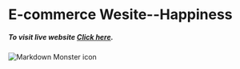 # E-commerce Wesite--Happiness

##### To visit live website [Click here](https://travel-advisor-akrocky.netlify.app/).

<img src="https://i.ibb.co/k9FKLW9/Screenshot-18.png"
     alt="Markdown Monster icon"
     style="margin-right: 10px;" />
